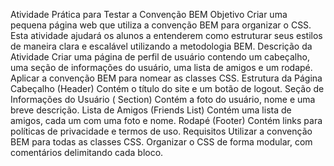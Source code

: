 Atividade Prática para Testar a Convenção BEM
Objetivo
Criar uma pequena página web que utiliza a convenção BEM para organizar o CSS. Esta atividade ajudará os alunos a entenderem como estruturar seus estilos de maneira clara e escalável utilizando a metodologia BEM.
Descrição da Atividade
Criar uma página de perfil de usuário contendo um cabeçalho, uma seção de informações do usuário, uma lista de amigos e um rodapé. Aplicar a convenção BEM para nomear as classes CSS.
Estrutura da Página
Cabeçalho (Header)
Contém o título do site e um botão de logout.
Seção de Informações do Usuário (  Section)
Contém a foto do usuário, nome e uma breve descrição.
Lista de Amigos (Friends List)
Contém uma lista de amigos, cada um com uma foto e nome.
Rodapé (Footer) 
Contém links para políticas de privacidade e termos de uso.
Requisitos
Utilizar a convenção BEM para todas as classes CSS.
Organizar o CSS de forma modular, com comentários delimitando cada bloco.
